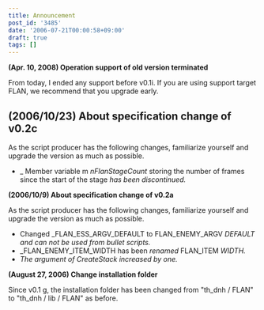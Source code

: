 ```yaml
---
title: Announcement
post_id: '3485'
date: '2006-07-21T00:00:58+09:00'
draft: true
tags: []
---
```


**(Apr. 10, 2008) Operation support of old version terminated**

From today, I ended any support before v0.1i. If you are using support target FLAN, we recommend that you upgrade early.

## (2006/10/23) About specification change of v0.2c

As the script producer has the following changes, familiarize yourself and upgrade the version as much as possible.

*   _ Member variable m _nFlanStageCount_ storing the number of frames since the start of the stage _has been discontinued._

**(2006/10/9) About specification change of v0.2a**

As the script producer has the following changes, familiarize yourself and upgrade the version as much as possible.

*   Changed \_FLAN\_ESS\_ARGV\_DEFAULT to FLAN\_ENEMY\_ARGV _DEFAULT and can not be used from bullet scripts._
*   \_FLAN\_ENEMY\_ITEM\_WIDTH has been _renamed_ FLAN_ITEM _WIDTH._
*   _The argument of CreateStack increased by one._

**(August 27, 2006) Change installation folder**

Since v0.1 g, the installation folder has been changed from "th\_dnh / FLAN" to "th\_dnh / lib / FLAN" as before.
